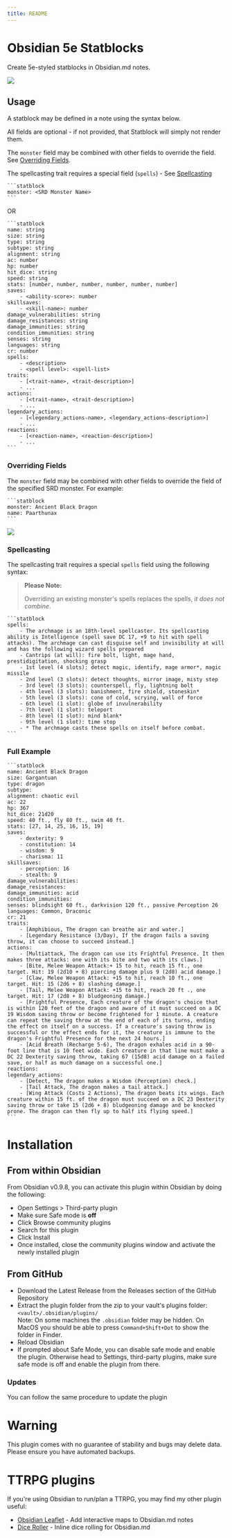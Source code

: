 ---title: README---
# Obsidian 5e Statblocks

Create 5e-styled statblocks in Obsidian.md notes.

<img src="https://raw.githubusercontent.com/valentine195/obsidian-5e-statblocks/master/images/example.PNG">

## Usage

A statblock may be defined in a note using the syntax below.

All fields are optional - if not provided, that Statblock will simply not render them.

The `monster` field may be combined with other fields to override the field. See [Overriding Fields](#Overriding-Fields).

The spellcasting trait requires a special field (`spells`) - See [Spellcasting](#Spellcasting)

````
```statblock
monster: <SRD Monster Name>
```
````

OR

````
```statblock
name: string
size: string
type: string
subtype: string
alignment: string
ac: number
hp: number
hit_dice: string
speed: string
stats: [number, number, number, number, number, number]
saves:
    - <ability-score>: number
skillsaves:
    - <skill-name>: number
damage_vulnerabilities: string
damage_resistances: string
damage_immunities: string
condition_immunities: string
senses: string
languages: string
cr: number
spells:
    - <description>
    - <spell level>: <spell-list>
traits:
    - [<trait-name>, <trait-description>]
    - ...
actions:
    - [<trait-name>, <trait-description>]
    - ...
legendary_actions:
    - [<legendary_actions-name>, <legendary_actions-description>]
    - ...
reactions:
    - [<reaction-name>, <reaction-description>]
    - ...
```
````

### Overriding Fields

The `monster` field may be combined with other fields to override the field of the specified SRD monster. For example:

````
```statblock
monster: Ancient Black Dragon
name: Paarthunax
```
````

<img src="https://raw.githubusercontent.com/valentine195/obsidian-5e-statblocks/master/images/override.PNG">

### Spellcasting

The spellcasting trait requires a special `spells` field using the following syntax:

> **Please Note:**
>
> Overriding an existing monster's spells replaces the spells, _it does not combine_.

````
```statblock
spells:
    - The archmage is an 18th-level spellcaster. Its spellcasting ability is Intelligence (spell save DC 17, +9 to hit with spell attacks). The archmage can cast disguise self and invisibility at will and has the following wizard spells prepared
    - Cantrips (at will): fire bolt, light, mage hand, prestidigitation, shocking grasp
    - 1st level (4 slots): detect magic, identify, mage armor*, magic missile
    - 2nd level (3 slots): detect thoughts, mirror image, misty step
    - 3rd level (3 slots): counterspell, fly, lightning bolt
    - 4th level (3 slots): banishment, fire shield, stoneskin*
    - 5th level (3 slots): cone of cold, scrying, wall of force
    - 6th level (1 slot): globe of invulnerability
    - 7th level (1 slot): teleport
    - 8th level (1 slot): mind blank*
    - 9th level (1 slot): time stop
    - * The archmage casts these spells on itself before combat.
```
````

### Full Example

````
```statblock
name: Ancient Black Dragon
size: Gargantuan
type: dragon
subtype:
alignment: chaotic evil
ac: 22
hp: 367
hit_dice: 21d20
speed: 40 ft., fly 80 ft., swim 40 ft.
stats: [27, 14, 25, 16, 15, 19]
saves:
    - dexterity: 9
    - constitution: 14
    - wisdom: 9
    - charisma: 11
skillsaves:
    - perception: 16
    - stealth: 9
damage_vulnerabilities:
damage_resistances:
damage_immunities: acid
condition_immunities:
senses: blindsight 60 ft., darkvision 120 ft., passive Perception 26
languages: Common, Draconic
cr: 21
traits:
    - [Amphibious, The dragon can breathe air and water.]
    - [Legendary Resistance (3/Day), If the dragon fails a saving throw, it can choose to succeed instead.]
actions:
    - [Multiattack, The dragon can use its Frightful Presence. It then makes three attacks: one with its bite and two with its claws.]
    - [Bite, Melee Weapon Attack:+ 15 to hit, reach 15 ft., one target. Hit: 19 (2d10 + 8) piercing damage plus 9 (2d8) acid damage.]
    - [Claw, Melee Weapon Attack: +15 to hit, reach 10 ft., one target. Hit: 15 (2d6 + 8) slashing damage.]
    - [Tail, Melee Weapon Attack: +15 to hit, reach 20 ft ., one target. Hit: 17 (2d8 + 8) bludgeoning damage.]
    - [Frightful Presence, Each creature of the dragon's choice that is within 120 feet of the dragon and aware of it must succeed on a DC 19 Wisdom saving throw or become frightened for 1 minute. A creature can repeat the saving throw at the end of each of its turns, ending the effect on itself on a success. If a creature's saving throw is successful or the effect ends for it, the creature is immune to the dragon's Frightful Presence for the next 24 hours.]
    - [Acid Breath (Recharge 5-6), The dragon exhales acid in a 90-foot line that is 10 feet wide. Each creature in that line must make a DC 22 Dexterity saving throw, taking 67 (15d8) acid damage on a failed save, or half as much damage on a successful one.]
reactions:
legendary_actions:
    - [Detect, The dragon makes a Wisdom (Perception) check.]
    - [Tail Attack, The dragon makes a tail attack.]
    - [Wing Attack (Costs 2 Actions), The dragon beats its wings. Each creature within 15 ft. of the dragon must succeed on a DC 23 Dexterity saving throw or take 15 (2d6 + 8) bludgeoning damage and be knocked prone. The dragon can then fly up to half its flying speed.]
```
````

# Installation

## From within Obsidian

From Obsidian v0.9.8, you can activate this plugin within Obsidian by doing the following:

-   Open Settings > Third-party plugin
-   Make sure Safe mode is **off**
-   Click Browse community plugins
-   Search for this plugin
-   Click Install
-   Once installed, close the community plugins window and activate the newly installed plugin

## From GitHub

-   Download the Latest Release from the Releases section of the GitHub Repository
-   Extract the plugin folder from the zip to your vault's plugins folder: `<vault>/.obsidian/plugins/`  
    Note: On some machines the `.obsidian` folder may be hidden. On MacOS you should be able to press `Command+Shift+Dot` to show the folder in Finder.
-   Reload Obsidian
-   If prompted about Safe Mode, you can disable safe mode and enable the plugin.
    Otherwise head to Settings, third-party plugins, make sure safe mode is off and
    enable the plugin from there.

### Updates

You can follow the same procedure to update the plugin

# Warning

This plugin comes with no guarantee of stability and bugs may delete data.
Please ensure you have automated backups.

# TTRPG plugins

If you're using Obsidian to run/plan a TTRPG, you may find my other plugin useful:

-   [Obsidian Leaflet](https://github.com/valentine195/obsidian-leaflet-plugin) - Add interactive maps to Obsidian.md notes
-   [Dice Roller](https://github.com/valentine195/obsidian-dice-roller) - Inline dice rolling for Obsidian.md

